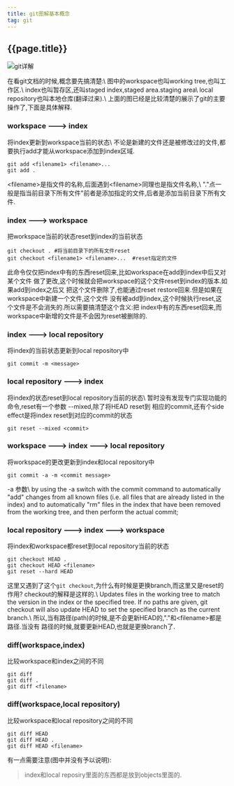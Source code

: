 ```yaml
---
title: git图解基本概念
tag: git
---
```

## {{page.title}}

![git详解](http://i.stack.imgur.com/caci5.png)

在看git文档的时候,概念要先搞清楚:\\
图中的workspace也叫working tree,也叫工作区.\\
index也叫暂存区,还叫staged index,staged area.staging area\\
local repository也叫本地仓库(翻译过来).\\
上面的图已经是比较清楚的展示了git的主要操作了,下面是具体解释.

### workspace ---> index
将index更新到workspace当前的状态\\
不论是新建的文件还是被修改过的文件,都要执行add才能从workspace添加到index区域.

~~~
git add <filename1> <filename>...
git add .
~~~

&lt;filename&gt;是指文件的名称,后面遇到&lt;filename&gt;同理也是指文件名称,\\
"."点一般是指当前目录下所有文件"前者是添加指定的文件,后者是添加当前目录下所有文件.

### index ---> workspace
把workspace当前的状态reset到index的当前状态

~~~
git checkout . #将当前目录下的所有文件reset
git checkout <filename1> <filename>...  #reset指定的文件
~~~

此命令仅仅把index中有的东西reset回来,比如workspace在add到index中后又对某个文件
做了更改,这个时候就会把workspace的这个文件reset到index的版本.如果add到index之后又
把这个文件删除了,也能通过reset restore回来.但是如果在workspace中新建一个文件,这个文件
没有被add到index,这个时候执行reset,这个文件是不会消失的.所以需要搞清楚这个含义:把
index中有的东西reset回来,而workspace中新增的文件是不会因为reset被删除的.

### index ---> local repository
将index的当前状态更新到local repository中

~~~
git commit -m <message>
~~~

### local repository ---> index
将index的状态reset到local repository当前的状态\\
暂时没有发现专门实现功能的命令,reset有一个参数 --mixed,除了将HEAD reset到
相应的commit,还有个side effect是将index reset到对应的commit的状态

~~~
git reset --mixed <commit>
~~~

### workspace ---> index ---> local repository
将workspace的更改更新到index和local repository中

~~~
git commit -a -m <commit message>
~~~

-a 参数\\
by using the -a switch with the commit command to
automatically "add" changes from all known files (i.e. all files
that are already listed in the index) and to automatically "rm"
files in the index that have been removed from the
working tree, and then perform the actual commit;

### local repository ---> index ---> workspace
将index和workspace都reset到local repository当前的状态

~~~
git checkout HEAD .
git checkout HEAD <filename>
git reset --hard HEAD
~~~

这里又遇到了这个`git checkout`,为什么有时候是更换branch,而这里又是reset的作用?
checkout的解释是这样的.\\
Updates files in the working tree to match the version
in the index or the specified tree. If no paths are given, git checkout
 will also update HEAD to set the specified branch as the current branch.\\
 所以,当有路径(path)的时候,是不会更新HEAD的,"."和&lt;filename&gt;都是路径.当没有
 路径的时候,就要更新HEAD,也就是更换branch了.

### diff(workspace,index)
比较workspace和index之间的不同

~~~
git diff
git diff .
git diff <filename>
~~~

### diff(workspace,local repository)
比较workspace和local repository之间的不同

~~~
git diff HEAD
git diff HEAD .
git diff HEAD <filename>
~~~

有一点需要注意(图中并没有予以说明):

> index和local reposiry里面的东西都是放到objects里面的.







